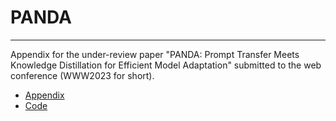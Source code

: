 # PANDA

***
Appendix for the under-review paper "PANDA: Prompt Transfer Meets Knowledge Distillation for Efficient Model Adaptation" submitted to the web conference (WWW2023 for short).

* <a href="https://github.com/WHU-ZQH/PANDA/blob/main/www-appendix.pdf">Appendix</a>
* <a href="https://github.com/WHU-ZQH/PANDA/tree/main/p-tuning-v2">Code</a>
